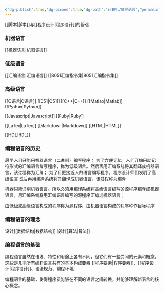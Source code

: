 ```yaml
---
{"dg-publish":true,"dg-pinned":true,"dg-path":"计算机/编程语言","permalink":"/计算机/编程语言/","pinned":true,"dgPassFrontmatter":true,"noteIcon":"","created":"2024-05-21T15:20:28.640+08:00","updated":"2024-07-15T00:22:35.030+08:00"}
---
```


[[脚本\|脚本]]与[[程序设计\|程序设计]]的基础
### 机器语言
[[机器语言\|机器语言]]
### 低级语言
[[汇编语言\|汇编语言]]
	[[8051汇编指令集\|8051汇编指令集]]
### 高级语言
[[C语言\|C语言]]
	[[C51\|C51]]
[[C++\|C++]]
[[Matlab\|Matlab]]
[[Python\|Python]]

[[Javascript\|Javascript]]
[[Ruby\|Ruby]]

[[LaTex\|LaTex]]
[[Markdown\|Markdown]]
[[HTML\|HTML]]

[[HDL\|HDL]]
### 编程语言的历史
最早人们只能用机器语言（二进制）编写程序；
为了方便记忆，人们开始用助记符形式的汇编语言编写程序，称为低级语言。然后再用汇编系统将其翻译成机器语言，该过程称为汇编；
为了用更接近人的语言编写程序，程序设计师们发明了高级语言
然后再用编译系统将其翻译成机器语言，该过程称为编译

机器只能识别机器语言。所以必须用编译系统将高级语言编写的源程序编译成机器语言，用汇编系统将用汇编语言编写的源程序汇编成机器语言；

由低级或高级语言构成的程序称为源程序，由机器语言构成的程序称作目标程序
### 编程语言的理念
设计[[数据结构\|数据结构]]
设计[[算法\|算法]]

### 编程语言的基础
编程语言虽然在语法、特性和用途上各有不同，但它们有一些共同的元素和概念，这些是几乎所有编程语言共有的基本构成要素
[[程序要素\|程序要素]]、[[程序设计\|程序设计]]、语法规范、编程环境

编程语言的基础，使得程序员能够在不同的语言之间转换，并能够理解新语言的核心概念。




